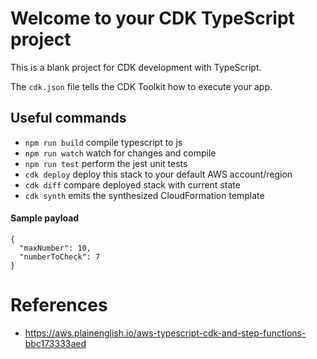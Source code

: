 # Welcome to your CDK TypeScript project

This is a blank project for CDK development with TypeScript.

The `cdk.json` file tells the CDK Toolkit how to execute your app.

## Useful commands

* `npm run build`   compile typescript to js
* `npm run watch`   watch for changes and compile
* `npm run test`    perform the jest unit tests
* `cdk deploy`      deploy this stack to your default AWS account/region
* `cdk diff`        compare deployed stack with current state
* `cdk synth`       emits the synthesized CloudFormation template


#### Sample payload
```
{
  "maxNumber": 10,
  "numberToCheck": 7
}
```

# References
- https://aws.plainenglish.io/aws-typescript-cdk-and-step-functions-bbc173333aed